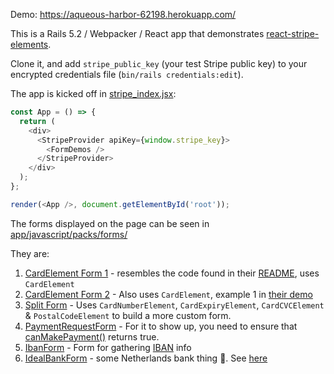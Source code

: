 Demo: https://aqueous-harbor-62198.herokuapp.com/

This is a Rails 5.2 / Webpacker / React app that demonstrates [react-stripe-elements](https://github.com/stripe/react-stripe-elements).

Clone it, and add `stripe_public_key` (your test Stripe public key) to your encrypted credentials file (`bin/rails credentials:edit`).

The app is kicked off in [stripe_index.jsx](app/javascript/packs/stripe_index.jsx):

``` javascript
const App = () => {
  return (
    <div>
      <StripeProvider apiKey={window.stripe_key}>
        <FormDemos />
      </StripeProvider>
    </div>
  );
};

render(<App />, document.getElementById('root'));
```

The forms displayed on the page can be seen in [app/javascript/packs/forms/](app/javascript/packs/forms)

They are:

1. [CardElement Form 1](app/javascript/packs/components/MyStoreCheckout.jsx) - resembles the code found in their [README][1], uses `CardElement`
2. [CardElement Form 2](app/javascript/packs/forms/CardForm.jsx) - Also uses `CardElement`, example 1 in [their demo](https://github.com/stripe/react-stripe-elements/blob/master/demo/demo/index.js#L58)
3. [Split Form](app/javascript/packs/forms/SplitForm.jsx) - Uses `CardNumberElement`, `CardExpiryElement`, `CardCVCElement` & `PostalCodeElement` to build a more custom form.
4. [PaymentRequestForm](app/javascript/packs/forms/PaymentRequestForm.jsx) - For it to show up, you need to ensure that [canMakePayment()][2] returns true.
5. [IbanForm](app/javascript/packs/forms/IbanForm.jsx) - Form for gathering [IBAN](https://en.wikipedia.org/wiki/International_Bank_Account_Number) info
5. [IdealBankForm](app/javascript/packs/forms/IdealBankForm.jsx) - some Netherlands bank thing 🤷.  See [here](https://stripe.com/docs/sources/ideal)

[1]: https://github.com/stripe/react-stripe-elements#setting-up-your-payment-form-injectstripe
[2]: https://stripe.com/docs/stripe-js/elements/payment-request-button#create-and-mount-element
